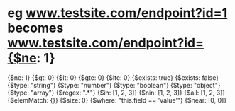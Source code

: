 # eg www.testsite.com/endpoint?id=1 becomes www.testsite.com/endpoint?id={$ne: 1}
{$ne: 1}
{$gt: 0}
{$lt: 0}
{$gte: 0}
{$lte: 0}
{$exists: true}
{$exists: false}
{$type: "string"}
{$type: "number"}
{$type: "boolean"}
{$type: "object"}
{$type: "array"}
{$regex: ".*"}
{$in: [1, 2, 3]}
{$nin: [1, 2, 3]}
{$all: [1, 2, 3]}
{$elemMatch: {}}
{$size: 0}
{$where: "this.field == 'value'"}
{$near: [0, 0]}
